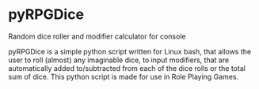 # pyRPGDice
Random dice roller and modifier calculator for console

pyRPGDice is a simple python script written for Linux bash, 
that allows the user to roll (almost) any imaginable dice, 
to input modifiers, that are automatically added to/subtracted from
each of the dice rolls or the total sum of dice. 
This python script is made for use in Role Playing Games.
